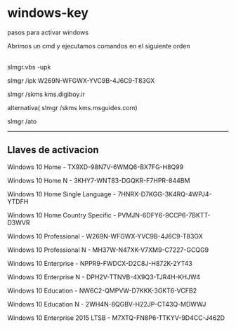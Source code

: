 <h1>windows-key</h1> 

pasos para activar windows
<br>
<p>Abrimos un cmd y ejecutamos comandos en el siguiente orden</p>
<br>
slmgr.vbs -upk		

slmgr /ipk W269N-WFGWX-YVC9B-4J6C9-T83GX

slmgr /skms kms.digiboy.ir

alternativa( slmgr /skms kms.msguides.com)

slmgr /ato
<br>
<hr>
<h2>Llaves de activacion</h2>

Windows 10 Home - TX9XD-98N7V-6WMQ6-BX7FG-H8Q99

Windows 10 Home N - 3KHY7-WNT83-DGQKR-F7HPR-844BM

Windows 10 Home Single Language - 7HNRX-D7KGG-3K4RQ-4WPJ4-YTDFH

Windows 10 Home Country Specific - PVMJN-6DFY6-9CCP6-7BKTT-D3WVR

Windows 10 Professional - W269N-WFGWX-YVC9B-4J6C9-T83GX

Windows 10 Professional N - MH37W-N47XK-V7XM9-C7227-GCQG9

Windows 10 Enterprise - NPPR9-FWDCX-D2C8J-H872K-2YT43

Windows 10 Enterprise N - DPH2V-TTNVB-4X9Q3-TJR4H-KHJW4

Windows 10 Education - NW6C2-QMPVW-D7KKK-3GKT6-VCFB2

Windows 10 Education N - 2WH4N-8QGBV-H22JP-CT43Q-MDWWJ

Windows 10 Enterprise 2015 LTSB - M7XTQ-FN8P6-TTKYV-9D4CC-J462D
